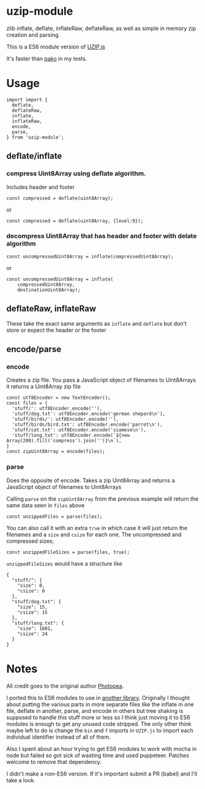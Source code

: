 
# uzip-module

zlib inflate, deflate, inflateRaw, deflateRaw, as well
as simple in memory zip creation and parsing.

This is a ES6 module version of [UZIP.js](https://github.com/photopea/UZIP.js)

It's faster than [pako](https://github.com/nodeca/pako) in my tests.

# Usage

```
import import {
  deflate,
  deflateRaw,
  inflate,
  inflateRaw,
  encode,
  parse,
} from 'uzip-module';
```

## deflate/inflate

### compress Uint8Array using deflate algorithm. 

Includes header and footer

```
const compressed = deflate(uint8Array);
```

or

```
const compressed = deflate(uint8Array, {level:9});
```

### decompress Uint8Array that has header and footer with delate algorithm

```
const uncompressedUint8Array = inflate(compressedUint8Array);
```

or

```
const uncompressedUint8Array = inflate(
    compressedUint8Array,
    destinationUint8Array);
```

## deflateRaw, inflateRaw

These take the exact same arguments as `inflate` and `deflate`
but don't store or expect the header or the footer

## encode/parse

### encode

Creates a zip file. You pass a JavaScript object of filenames
to Uint8Arrays it returns a Uint8Array zip file

```
const utf8Encoder = new TextEncoder();
const files = {
  'stuff/': utf8Encoder.encode(''),
  'stuff/dog.txt': utf8Encoder.encode('german shepard\n'),
  'stuff/birds/': utf8Encoder.encode(''),
  'stuff/birds/bird.txt': utf8Encoder.encode('parrot\n'),
  'stuff/cat.txt': utf8Encoder.encode('siamese\n'),
  'stuff/long.txt': utf8Encoder.encode(`${new Array(200).fill('compress').join('')}\n`),
}
const zipUint8Array = encode(files);
```

### parse

Does the opposite of encode. Takes a zip Uint8Array
and returns a JavaScript object of filenames to Uint8Arrays

Calling `parse` on the `zipUint8Array` from the previous
example will return the same data seen in `files` above

```
const unzippedFiles = parse(files);
```

You can also call it with an extra `true` in which case it will
just return the filenames and a `size` and `csize` for each one.
The uncompressed and compressed sizes;

```
const unzippedFileSizes = parse(files, true);
```

`unzippedFileSizes` would have a structure like

```
{
  "stuff/": {
    "size": 0,
    "csize": 0
  },
  "stuff/dog.txt": {
    "size": 15,
    "csize": 15
  },
  "stuff/long.txt": {
    "size": 1601,
    "csize": 24
  }
}
```

# Notes

All credit goes to the original author [Photopea](https://github.com/photopea/UZIP.js).

I ported this to ES6 modules to use in [another library](https://github.com/greggman/unzipit).
Originally I thought about putting the various parts in more separate files
like the inflate in one file, deflate in another, parse, and encode in others
but tree shaking is supposed to handle this stuff more or less
so I think just moving it to ES6 modules is enough to get any
unused code stripped. The only other think maybe left to do
is change the `bin` and `f` imports in `UZIP.js` to import each
individual identifier instead of all of them.

Also I spent about an hour trying to get ES6 modules to work with mocha in node
but failed so got sick of wasting time and used puppeteer. Patches welcome
to remove that dependency.

I didn't make a non-ES6 version. If it's important submit a PR (babel) and I'll
take a look. 
